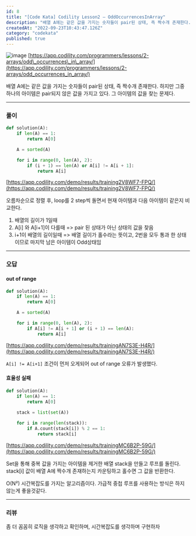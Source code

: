 ```yaml
---
id: 8
title: "[Code Kata] Codility Lesson2 — OddOccurrencesInArray"
description: "배열 A에는 같은 값을 가지는 숫자들이 pair된 상태, 즉 짝수개 존재한다. 하지만 그중 하나의 아이템은 pair되지 않은 값을 가지고 있다. 그 아이템의 값을 찾는 문제다."
createdAt: "2022-09-23T10:43:47.126Z"
category: "codekata"
published: true
---
```


![image](/uploads/codility-2-2-asset-1.png)
[https://app.codility.com/programmers/lessons/2-arrays/odd\_occurrences\_in\_array/](https://app.codility.com/programmers/lessons/2-arrays/odd_occurrences_in_array/)

배열 A에는 같은 값을 가지는 숫자들이 pair된 상태, 즉 짝수개 존재한다. 하지만 그중 하나의 아이템은 pair되지 않은 값을 가지고 있다. 그 아이템의 값을 찾는 문제다.

---

### 풀이

```python
def solution(A):
    if len(A) == 1: 
        return A[0]

    A = sorted(A)

    for i in range(0, len(A), 2):
        if (i + 1) == len(A) or A[i] != A[i + 1]:
            return A[i]
```
[https://app.codility.com/demo/results/training2V8WF7-FPQ/](https://app.codility.com/demo/results/training2V8WF7-FPQ/)

오름차순으로 정렬 후, loop를 2 step씩 돌면서 현재 아이템과 다음 아이템이 같은지 비교한다.

1.  배열의 길이가 1일때
2.  A\[i\] 와 A\[i+1\]이 다를때 => pair 된 상태가 아닌 상태의 값을 찾음
3.  i+1이 배열의 길이일때 => 배열 길이가 홀수라는 뜻이고, 2번을 모두 통과 한 상태이므로 마지막 남은 아이템이 Odd상태임

---

### 오답

#### out of range

```python
def solution(A):
    if len(A) == 1: 
        return A[0]

    A = sorted(A)

    for i in range(0, len(A), 2):
        if A[i] != A[i + 1] or (i + 1) == len(A):
            return A[i]
```

[https://app.codility.com/demo/results/trainingAN7S3E-H4R/](https://app.codility.com/demo/results/trainingAN7S3E-H4R/)

`A[i] != A[i+1]` 조건이 먼저 오게되어 out of range 오류가 발생했다.

#### 효율성 실패

```python
def solution(A):
    if len(A) == 1:
        return A[0]
    
    stack = list(set(A))

    for i in range(len(stack)):
        if A.count(stack[i]) % 2 == 1:
            return stack[i]
```

[https://app.codility.com/demo/results/trainingMC6B2P-59G/](https://app.codility.com/demo/results/trainingMC6B2P-59G/)

Set을 통해 중복 값을 가지는 아이템을 제거한 배열 stack을 만들고 루프를 돌린다. stack\[i\] 값이 배열 A에 짝수개 존재하는지 카운팅하고 홀수면 그 값을 반환한다.

O(N²) 시간복잡도를 가지는 알고리즘이다. 가급적 중첩 루프를 사용하는 방식은 하지 않는게 좋을것같다.

---

### 리뷰

좀 더 꼼꼼히 로직을 생각하고 확인하며, 시간복잡도를 생각하며 구현하자
